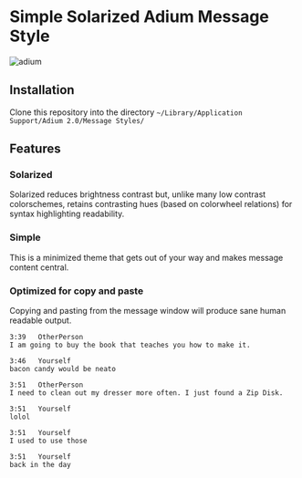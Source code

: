 # Simple Solarized Adium Message Style

![adium](https://cloud.githubusercontent.com/assets/1903876/9795935/02aec118-57b9-11e5-9eb1-b78e69935ced.png)

## Installation

Clone this repository into the directory `~/Library/Application Support/Adium 2.0/Message Styles/`

## Features

### Solarized

Solarized reduces brightness contrast but, unlike many low contrast colorschemes, retains contrasting hues (based on colorwheel relations) for syntax highlighting readability.

### Simple

This is a minimized theme that gets out of your way and makes message content central.

### Optimized for copy and paste

Copying and pasting from the message window will produce sane human readable output.

```
3:39   OtherPerson
I am going to buy the book that teaches you how to make it.

3:46   Yourself
bacon candy would be neato

3:51   OtherPerson
I need to clean out my dresser more often. I just found a Zip Disk.

3:51   Yourself
lolol

3:51   Yourself
I used to use those

3:51   Yourself
back in the day
```
